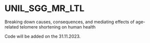 # UNIL_SGG_MR_LTL
Breaking down causes, consequences, and mediating effects of age-related telomere shortening on human health

Code will be added on the 31.11.2023. 
